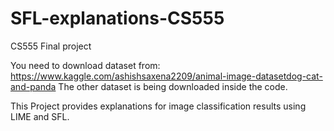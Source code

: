 # SFL-explanations-CS555
CS555 Final project

You need to download dataset from:
https://www.kaggle.com/ashishsaxena2209/animal-image-datasetdog-cat-and-panda
The other dataset is being downloaded inside the code.

This Project provides explanations for image classification results using LIME and SFL.
